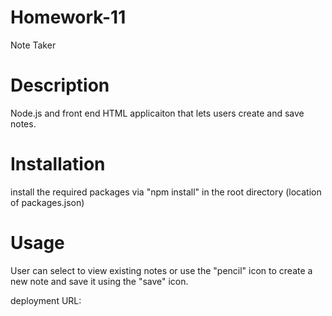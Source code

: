 # Homework-11
 Note Taker

# Description
Node.js and front end HTML applicaiton that lets users create and save notes.

# Installation
install the required packages via "npm install" in the root directory (location of packages.json)

# Usage
User can select to view existing notes or use the "pencil" icon to create a new note and save it using the "save" icon.

deployment URL:
